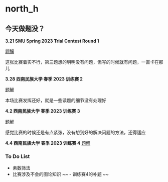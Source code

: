 # north_h

## 今天做题没？

**3.21 SMU Spring 2023 Trial Contest Round 1**

[题解](https://blog.nowcoder.net/n/27a23a05a5094a47bf1c8b108ee15ee9)

这张比赛着实不行，第三题想的明明没有问题，但写的时候就有问题，一直卡在那儿

**3.28 西南民族大学 春季 2023 训练赛 2**

[题解](https://blog.nowcoder.net/n/77ec028264634b84ad3bbc7c035e72fa)

本场比赛发挥还好，就是一些读题的细节没有处理好

**4.2 西南民族大学 春季 2023 训练赛 3**

[题解](https://blog.nowcoder.net/n/d327851ab58f4452899286d3259d09a8)

感觉比赛的时候还是有点紧张，没有想到好的解决问题的方法，还得适应

**4.4  西南民族大学 春季 2023 训练赛 4**
[题解](https://blog.nowcoder.net/n/f7e8df3b304041a390268accf7fef986)

### To Do List
  - 素数筛法
  - 比赛涉及不会的图论知识
  ~~ - 训练赛4的补题 ~~
